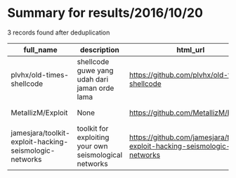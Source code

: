 
# Summary for results/2016/10/20
    
3 records found after deduplication

| full_name | description | html_url | matched_list | matched_count | pushed_at | size | stargazers_count | language | forks_count | vul_ids |
|--------------------------------------------------------|--------------------------------------------------------|---------------------------------------------------------------------------|----------------|-----------------|---------------------------|--------|--------------------|------------|---------------|-----------|
| plvhx/old-times-shellcode | shellcode guwe yang udah dari jaman orde lama | https://github.com/plvhx/old-times-shellcode | ['shellcode'] | 1 | 2016-10-20 10:01:16+00:00 | 8 | 2 | C | 1 | [] |
| MetallizM/Exploit | None | https://github.com/MetallizM/Exploit | ['exploit'] | 1 | 2016-10-20 04:21:19+00:00 | 0 | 0 | | 0 | [] |
| jamesjara/toolkit-exploit-hacking-seismologic-networks | toolkit for exploiting your own seismological networks | https://github.com/jamesjara/toolkit-exploit-hacking-seismologic-networks | ['exploit'] | 1 | 2016-10-20 13:02:26+00:00 | 8 | 5 | Python | 0 | [] |
